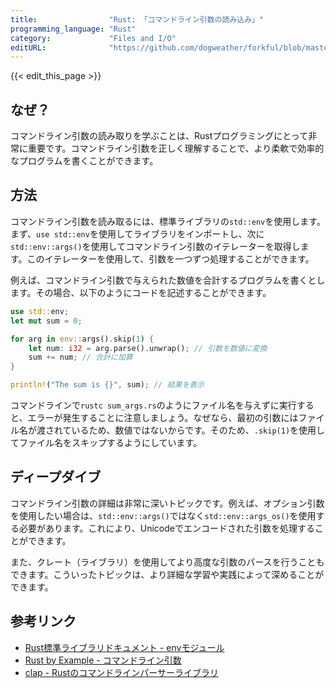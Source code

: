 ```yaml
---
title:                "Rust: 「コマンドライン引数の読み込み」"
programming_language: "Rust"
category:             "Files and I/O"
editURL:              "https://github.com/dogweather/forkful/blob/master/content/ja/rust/reading-command-line-arguments.md"
---
```


{{< edit_this_page >}}

## なぜ？

コマンドライン引数の読み取りを学ぶことは、Rustプログラミングにとって非常に重要です。コマンドライン引数を正しく理解することで、より柔軟で効率的なプログラムを書くことができます。

## 方法

コマンドライン引数を読み取るには、標準ライブラリの`std::env`を使用します。まず、`use std::env`を使用してライブラリをインポートし、次に`std::env::args()`を使用してコマンドライン引数のイテレーターを取得します。このイテレーターを使用して、引数を一つずつ処理することができます。

例えば、コマンドライン引数で与えられた数値を合計するプログラムを書くとします。その場合、以下のようにコードを記述することができます。

```Rust
use std::env;
let mut sum = 0;

for arg in env::args().skip(1) {
    let num: i32 = arg.parse().unwrap(); // 引数を数値に変換
    sum += num; // 合計に加算
}

println!("The sum is {}", sum); // 結果を表示
```

コマンドラインで`rustc sum_args.rs`のようにファイル名を与えずに実行すると、エラーが発生することに注意しましょう。なぜなら、最初の引数にはファイル名が渡されているため、数値ではないからです。そのため、`.skip(1)`を使用してファイル名をスキップするようにしています。

## ディープダイブ

コマンドライン引数の詳細は非常に深いトピックです。例えば、オプション引数を使用したい場合は、`std::env::args()`ではなく`std::env::args_os()`を使用する必要があります。これにより、Unicodeでエンコードされた引数を処理することができます。

また、クレート（ライブラリ）を使用してより高度な引数のパースを行うこともできます。こういったトピックは、より詳細な学習や実践によって深めることができます。

## 参考リンク

- [Rust標準ライブラリドキュメント - envモジュール](https://doc.rust-lang.org/std/env/index.html)
- [Rust by Example - コマンドライン引数](https://doc.rust-lang.org/stable/rust-by-example/std_misc/arg.html)
- [clap - Rustのコマンドラインパーサーライブラリ](https://docs.rs/clap/2.33.0/clap/)